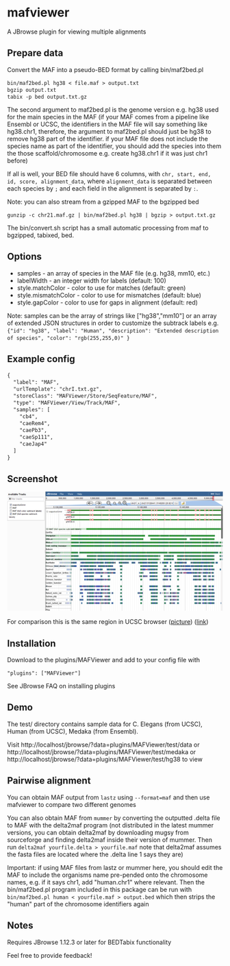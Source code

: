 # mafviewer

A JBrowse plugin for viewing multiple alignments


## Prepare data

Convert the MAF into a pseudo-BED format by calling bin/maf2bed.pl

    bin/maf2bed.pl hg38 < file.maf > output.txt
    bgzip output.txt
    tabix -p bed output.txt.gz

The second argument to maf2bed.pl is the genome version e.g. hg38 used for the main species in the MAF (if your MAF comes from a pipeline like Ensembl or UCSC, the identifiers in the MAF file will say something like hg38.chr1, therefore, the argument to maf2bed.pl should just be hg38 to remove hg38 part of the identifier. if your MAF file does not include the species name as part of the identifier, you should add the species into them the those scaffold/chromosome e.g. create hg38.chr1 if it was just chr1 before)

If all is well, your BED file should have 6 columns, with `chr, start, end, id, score, alignment_data`, where `alignment_data` is separated between each species by `;` and each field in the alignment is separated by `:`.

Note: you can also stream from a gzipped MAF to the bgzipped bed

    gunzip -c chr21.maf.gz | bin/maf2bed.pl hg38 | bgzip > output.txt.gz


The bin/convert.sh script has a small automatic processing from maf to bgzipped, tabixed, bed.

## Options


- samples - an array of species in the MAF file (e.g. hg38, mm10, etc.)
- labelWidth - an integer width for labels (default: 100)
- style.matchColor - color to use for matches (default: green)
- style.mismatchColor - color to use for mismatches (default: blue)
- style.gapColor - color to use for gaps in alignment (default: red)


Note: samples can be the array of strings like ["hg38","mm10"] or an array of extended JSON structures in order to customize the subtrack labels e.g. `{"id": "hg38", "label": "Human", "description": "Extended description of species", "color": "rgb(255,255,0)" }` 

## Example config

    {
      "label": "MAF",
      "urlTemplate": "chrI.txt.gz",
      "storeClass": "MAFViewer/Store/SeqFeature/MAF",
      "type": "MAFViewer/View/Track/MAF",
      "samples": [
        "cb4",
        "caeRem4",
        "caePb3",
        "caeSp111",
        "caeJap4"
      ]
    }

## Screenshot

[![](img/1.png)](https://raw.githubusercontent.com/cmdcolin/mafviewer/master/img/1.png)

For comparison this is the same region in UCSC browser ([picture](https://raw.githubusercontent.com/cmdcolin/mafviewer/master/img/2.png)) ([link](https://genome.ucsc.edu/cgi-bin/hgTracks?hgS_doOtherUser=submit&hgS_otherUserName=cdiesh&hgS_otherUserSessionName=hg38))

## Installation


Download to the plugins/MAFViewer and add to your config file with

    "plugins": ["MAFViewer"]

See JBrowse FAQ on installing plugins


## Demo

The test/ directory contains sample data for C. Elegans (from UCSC), Human (from UCSC), Medaka (from Ensembl).

Visit http://localhost/jbrowse/?data=plugins/MAFViewer/test/data or http://localhost/jbrowse/?data=plugins/MAFViewer/test/medaka or http://localhost/jbrowse/?data=plugins/MAFViewer/test/hg38 to view


## Pairwise alignment

You can obtain MAF output from `lastz` using `--format=maf` and then use mafviewer to compare two different genomes

You can also obtain MAF from `mummer` by converting the outputted .delta file to MAF with the delta2maf program (not distributed in the latest mummer versions, you can obtain delta2maf by downloading mugsy from sourceforge and finding delta2maf inside their version of mummer. Then run `delta2maf yourfile.delta > yourfile.maf` note that delta2maf assumes the fasta files are located where the .delta line 1 says they are)

Important: if using MAF files from lastz or mummer here, you should edit the MAF to include the organisms name pre-pended onto the chromosome names, e.g. if it says chr1, add "human.chr1" where relevant. Then the bin/maf2bed.pl program included in this package can be run with `bin/maf2bed.pl human < yourfile.maf > output.bed` which then strips the "human" part of the chromosome identifiers again

## Notes

Requires JBrowse 1.12.3 or later for BEDTabix functionality

Feel free to provide feedback!
